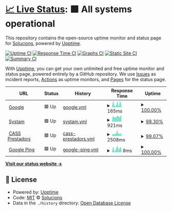 # [📈 Live Status](https://demo.upptime.js.org): <!--live status--> **🟩 All systems operational**

This repository contains the open-source uptime monitor and status page for [Solucions](https://demo.upptime.js.org), powered by [Upptime](https://github.com/upptime/upptime).

[![Uptime CI](https://github.com/Solucions/SystamMonitor/workflows/Uptime%20CI/badge.svg)](https://github.com/Solucions/SystamMonitor/actions?query=workflow%3A%22Uptime+CI%22)
[![Response Time CI](https://github.com/Solucions/SystamMonitor/workflows/Response%20Time%20CI/badge.svg)](https://github.com/Solucions/SystamMonitor/actions?query=workflow%3A%22Response+Time+CI%22)
[![Graphs CI](https://github.com/Solucions/SystamMonitor/workflows/Graphs%20CI/badge.svg)](https://github.com/Solucions/SystamMonitor/actions?query=workflow%3A%22Graphs+CI%22)
[![Static Site CI](https://github.com/Solucions/SystamMonitor/workflows/Static%20Site%20CI/badge.svg)](https://github.com/Solucions/SystamMonitor/actions?query=workflow%3A%22Static+Site+CI%22)
[![Summary CI](https://github.com/Solucions/SystamMonitor/workflows/Summary%20CI/badge.svg)](https://github.com/Solucions/SystamMonitor/actions?query=workflow%3A%22Summary+CI%22)

With [Upptime](https://upptime.js.org), you can get your own unlimited and free uptime monitor and status page, powered entirely by a GitHub repository. We use [Issues](https://github.com/Solucions/SystamMonitor/issues) as incident reports, [Actions](https://github.com/Solucions/SystamMonitor/actions) as uptime monitors, and [Pages](https://demo.upptime.js.org) for the status page.

<!--start: status pages-->
<!-- This summary is generated by Upptime (https://github.com/upptime/upptime) -->
<!-- Do not edit this manually, your changes will be overwritten -->
<!-- prettier-ignore -->
| URL | Status | History | Response Time | Uptime |
| --- | ------ | ------- | ------------- | ------ |
| <img alt="" src="https://icons.duckduckgo.com/ip3/www.google.com.ico" height="13"> [Google](https://www.google.com) | 🟩 Up | [google.yml](https://github.com/SysSolucions/SystamMonitor/commits/HEAD/history/google.yml) | <details><summary><img alt="Response time graph" src="./graphs/google/response-time-week.png" height="20"> 165ms</summary><br><a href="https://SysSolucions.github.io/SystamMonitor/history/google"><img alt="Response time 133" src="https://img.shields.io/endpoint?url=https%3A%2F%2Fraw.githubusercontent.com%2FSysSolucions%2FSystamMonitor%2FHEAD%2Fapi%2Fgoogle%2Fresponse-time.json"></a><br><a href="https://SysSolucions.github.io/SystamMonitor/history/google"><img alt="24-hour response time 80" src="https://img.shields.io/endpoint?url=https%3A%2F%2Fraw.githubusercontent.com%2FSysSolucions%2FSystamMonitor%2FHEAD%2Fapi%2Fgoogle%2Fresponse-time-day.json"></a><br><a href="https://SysSolucions.github.io/SystamMonitor/history/google"><img alt="7-day response time 165" src="https://img.shields.io/endpoint?url=https%3A%2F%2Fraw.githubusercontent.com%2FSysSolucions%2FSystamMonitor%2FHEAD%2Fapi%2Fgoogle%2Fresponse-time-week.json"></a><br><a href="https://SysSolucions.github.io/SystamMonitor/history/google"><img alt="30-day response time 133" src="https://img.shields.io/endpoint?url=https%3A%2F%2Fraw.githubusercontent.com%2FSysSolucions%2FSystamMonitor%2FHEAD%2Fapi%2Fgoogle%2Fresponse-time-month.json"></a><br><a href="https://SysSolucions.github.io/SystamMonitor/history/google"><img alt="1-year response time 133" src="https://img.shields.io/endpoint?url=https%3A%2F%2Fraw.githubusercontent.com%2FSysSolucions%2FSystamMonitor%2FHEAD%2Fapi%2Fgoogle%2Fresponse-time-year.json"></a></details> | <details><summary><a href="https://SysSolucions.github.io/SystamMonitor/history/google">100.00%</a></summary><a href="https://SysSolucions.github.io/SystamMonitor/history/google"><img alt="All-time uptime 100.00%" src="https://img.shields.io/endpoint?url=https%3A%2F%2Fraw.githubusercontent.com%2FSysSolucions%2FSystamMonitor%2FHEAD%2Fapi%2Fgoogle%2Fuptime.json"></a><br><a href="https://SysSolucions.github.io/SystamMonitor/history/google"><img alt="24-hour uptime 100.00%" src="https://img.shields.io/endpoint?url=https%3A%2F%2Fraw.githubusercontent.com%2FSysSolucions%2FSystamMonitor%2FHEAD%2Fapi%2Fgoogle%2Fuptime-day.json"></a><br><a href="https://SysSolucions.github.io/SystamMonitor/history/google"><img alt="7-day uptime 100.00%" src="https://img.shields.io/endpoint?url=https%3A%2F%2Fraw.githubusercontent.com%2FSysSolucions%2FSystamMonitor%2FHEAD%2Fapi%2Fgoogle%2Fuptime-week.json"></a><br><a href="https://SysSolucions.github.io/SystamMonitor/history/google"><img alt="30-day uptime 100.00%" src="https://img.shields.io/endpoint?url=https%3A%2F%2Fraw.githubusercontent.com%2FSysSolucions%2FSystamMonitor%2FHEAD%2Fapi%2Fgoogle%2Fuptime-month.json"></a><br><a href="https://SysSolucions.github.io/SystamMonitor/history/google"><img alt="1-year uptime 100.00%" src="https://img.shields.io/endpoint?url=https%3A%2F%2Fraw.githubusercontent.com%2FSysSolucions%2FSystamMonitor%2FHEAD%2Fapi%2Fgoogle%2Fuptime-year.json"></a></details>
| <img alt="" src="https://icons.duckduckgo.com/ip3/cloud.systam.tech.ico" height="13"> [Systam](https://cloud.systam.tech) | 🟩 Up | [systam.yml](https://github.com/SysSolucions/SystamMonitor/commits/HEAD/history/systam.yml) | <details><summary><img alt="Response time graph" src="./graphs/systam/response-time-week.png" height="20"> 921ms</summary><br><a href="https://SysSolucions.github.io/SystamMonitor/history/systam"><img alt="Response time 909" src="https://img.shields.io/endpoint?url=https%3A%2F%2Fraw.githubusercontent.com%2FSysSolucions%2FSystamMonitor%2FHEAD%2Fapi%2Fsystam%2Fresponse-time.json"></a><br><a href="https://SysSolucions.github.io/SystamMonitor/history/systam"><img alt="24-hour response time 828" src="https://img.shields.io/endpoint?url=https%3A%2F%2Fraw.githubusercontent.com%2FSysSolucions%2FSystamMonitor%2FHEAD%2Fapi%2Fsystam%2Fresponse-time-day.json"></a><br><a href="https://SysSolucions.github.io/SystamMonitor/history/systam"><img alt="7-day response time 921" src="https://img.shields.io/endpoint?url=https%3A%2F%2Fraw.githubusercontent.com%2FSysSolucions%2FSystamMonitor%2FHEAD%2Fapi%2Fsystam%2Fresponse-time-week.json"></a><br><a href="https://SysSolucions.github.io/SystamMonitor/history/systam"><img alt="30-day response time 909" src="https://img.shields.io/endpoint?url=https%3A%2F%2Fraw.githubusercontent.com%2FSysSolucions%2FSystamMonitor%2FHEAD%2Fapi%2Fsystam%2Fresponse-time-month.json"></a><br><a href="https://SysSolucions.github.io/SystamMonitor/history/systam"><img alt="1-year response time 909" src="https://img.shields.io/endpoint?url=https%3A%2F%2Fraw.githubusercontent.com%2FSysSolucions%2FSystamMonitor%2FHEAD%2Fapi%2Fsystam%2Fresponse-time-year.json"></a></details> | <details><summary><a href="https://SysSolucions.github.io/SystamMonitor/history/systam">98.30%</a></summary><a href="https://SysSolucions.github.io/SystamMonitor/history/systam"><img alt="All-time uptime 99.14%" src="https://img.shields.io/endpoint?url=https%3A%2F%2Fraw.githubusercontent.com%2FSysSolucions%2FSystamMonitor%2FHEAD%2Fapi%2Fsystam%2Fuptime.json"></a><br><a href="https://SysSolucions.github.io/SystamMonitor/history/systam"><img alt="24-hour uptime 100.00%" src="https://img.shields.io/endpoint?url=https%3A%2F%2Fraw.githubusercontent.com%2FSysSolucions%2FSystamMonitor%2FHEAD%2Fapi%2Fsystam%2Fuptime-day.json"></a><br><a href="https://SysSolucions.github.io/SystamMonitor/history/systam"><img alt="7-day uptime 98.30%" src="https://img.shields.io/endpoint?url=https%3A%2F%2Fraw.githubusercontent.com%2FSysSolucions%2FSystamMonitor%2FHEAD%2Fapi%2Fsystam%2Fuptime-week.json"></a><br><a href="https://SysSolucions.github.io/SystamMonitor/history/systam"><img alt="30-day uptime 99.14%" src="https://img.shields.io/endpoint?url=https%3A%2F%2Fraw.githubusercontent.com%2FSysSolucions%2FSystamMonitor%2FHEAD%2Fapi%2Fsystam%2Fuptime-month.json"></a><br><a href="https://SysSolucions.github.io/SystamMonitor/history/systam"><img alt="1-year uptime 99.14%" src="https://img.shields.io/endpoint?url=https%3A%2F%2Fraw.githubusercontent.com%2FSysSolucions%2FSystamMonitor%2FHEAD%2Fapi%2Fsystam%2Fuptime-year.json"></a></details>
| <img alt="" src="https://icons.duckduckgo.com/ip3/online.cass.ad.ico" height="13"> [CASS Prestadors](https://online.cass.ad) | 🟩 Up | [cass-prestadors.yml](https://github.com/SysSolucions/SystamMonitor/commits/HEAD/history/cass-prestadors.yml) | <details><summary><img alt="Response time graph" src="./graphs/cass-prestadors/response-time-week.png" height="20"> 2508ms</summary><br><a href="https://SysSolucions.github.io/SystamMonitor/history/cass-prestadors"><img alt="Response time 2106" src="https://img.shields.io/endpoint?url=https%3A%2F%2Fraw.githubusercontent.com%2FSysSolucions%2FSystamMonitor%2FHEAD%2Fapi%2Fcass-prestadors%2Fresponse-time.json"></a><br><a href="https://SysSolucions.github.io/SystamMonitor/history/cass-prestadors"><img alt="24-hour response time 1967" src="https://img.shields.io/endpoint?url=https%3A%2F%2Fraw.githubusercontent.com%2FSysSolucions%2FSystamMonitor%2FHEAD%2Fapi%2Fcass-prestadors%2Fresponse-time-day.json"></a><br><a href="https://SysSolucions.github.io/SystamMonitor/history/cass-prestadors"><img alt="7-day response time 2508" src="https://img.shields.io/endpoint?url=https%3A%2F%2Fraw.githubusercontent.com%2FSysSolucions%2FSystamMonitor%2FHEAD%2Fapi%2Fcass-prestadors%2Fresponse-time-week.json"></a><br><a href="https://SysSolucions.github.io/SystamMonitor/history/cass-prestadors"><img alt="30-day response time 2106" src="https://img.shields.io/endpoint?url=https%3A%2F%2Fraw.githubusercontent.com%2FSysSolucions%2FSystamMonitor%2FHEAD%2Fapi%2Fcass-prestadors%2Fresponse-time-month.json"></a><br><a href="https://SysSolucions.github.io/SystamMonitor/history/cass-prestadors"><img alt="1-year response time 2106" src="https://img.shields.io/endpoint?url=https%3A%2F%2Fraw.githubusercontent.com%2FSysSolucions%2FSystamMonitor%2FHEAD%2Fapi%2Fcass-prestadors%2Fresponse-time-year.json"></a></details> | <details><summary><a href="https://SysSolucions.github.io/SystamMonitor/history/cass-prestadors">99.07%</a></summary><a href="https://SysSolucions.github.io/SystamMonitor/history/cass-prestadors"><img alt="All-time uptime 99.53%" src="https://img.shields.io/endpoint?url=https%3A%2F%2Fraw.githubusercontent.com%2FSysSolucions%2FSystamMonitor%2FHEAD%2Fapi%2Fcass-prestadors%2Fuptime.json"></a><br><a href="https://SysSolucions.github.io/SystamMonitor/history/cass-prestadors"><img alt="24-hour uptime 100.00%" src="https://img.shields.io/endpoint?url=https%3A%2F%2Fraw.githubusercontent.com%2FSysSolucions%2FSystamMonitor%2FHEAD%2Fapi%2Fcass-prestadors%2Fuptime-day.json"></a><br><a href="https://SysSolucions.github.io/SystamMonitor/history/cass-prestadors"><img alt="7-day uptime 99.07%" src="https://img.shields.io/endpoint?url=https%3A%2F%2Fraw.githubusercontent.com%2FSysSolucions%2FSystamMonitor%2FHEAD%2Fapi%2Fcass-prestadors%2Fuptime-week.json"></a><br><a href="https://SysSolucions.github.io/SystamMonitor/history/cass-prestadors"><img alt="30-day uptime 99.53%" src="https://img.shields.io/endpoint?url=https%3A%2F%2Fraw.githubusercontent.com%2FSysSolucions%2FSystamMonitor%2FHEAD%2Fapi%2Fcass-prestadors%2Fuptime-month.json"></a><br><a href="https://SysSolucions.github.io/SystamMonitor/history/cass-prestadors"><img alt="1-year uptime 99.53%" src="https://img.shields.io/endpoint?url=https%3A%2F%2Fraw.githubusercontent.com%2FSysSolucions%2FSystamMonitor%2FHEAD%2Fapi%2Fcass-prestadors%2Fuptime-year.json"></a></details>
| <img alt="" src="https://icons.duckduckgo.com/ip3/null.ico" height="13"> [Google Ping](8.8.8.8) | 🟩 Up | [google-ping.yml](https://github.com/SysSolucions/SystamMonitor/commits/HEAD/history/google-ping.yml) | <details><summary><img alt="Response time graph" src="./graphs/google-ping/response-time-week.png" height="20"> 8ms</summary><br><a href="https://SysSolucions.github.io/SystamMonitor/history/google-ping"><img alt="Response time 7" src="https://img.shields.io/endpoint?url=https%3A%2F%2Fraw.githubusercontent.com%2FSysSolucions%2FSystamMonitor%2FHEAD%2Fapi%2Fgoogle-ping%2Fresponse-time.json"></a><br><a href="https://SysSolucions.github.io/SystamMonitor/history/google-ping"><img alt="24-hour response time 6" src="https://img.shields.io/endpoint?url=https%3A%2F%2Fraw.githubusercontent.com%2FSysSolucions%2FSystamMonitor%2FHEAD%2Fapi%2Fgoogle-ping%2Fresponse-time-day.json"></a><br><a href="https://SysSolucions.github.io/SystamMonitor/history/google-ping"><img alt="7-day response time 8" src="https://img.shields.io/endpoint?url=https%3A%2F%2Fraw.githubusercontent.com%2FSysSolucions%2FSystamMonitor%2FHEAD%2Fapi%2Fgoogle-ping%2Fresponse-time-week.json"></a><br><a href="https://SysSolucions.github.io/SystamMonitor/history/google-ping"><img alt="30-day response time 7" src="https://img.shields.io/endpoint?url=https%3A%2F%2Fraw.githubusercontent.com%2FSysSolucions%2FSystamMonitor%2FHEAD%2Fapi%2Fgoogle-ping%2Fresponse-time-month.json"></a><br><a href="https://SysSolucions.github.io/SystamMonitor/history/google-ping"><img alt="1-year response time 7" src="https://img.shields.io/endpoint?url=https%3A%2F%2Fraw.githubusercontent.com%2FSysSolucions%2FSystamMonitor%2FHEAD%2Fapi%2Fgoogle-ping%2Fresponse-time-year.json"></a></details> | <details><summary><a href="https://SysSolucions.github.io/SystamMonitor/history/google-ping">100.00%</a></summary><a href="https://SysSolucions.github.io/SystamMonitor/history/google-ping"><img alt="All-time uptime 100.00%" src="https://img.shields.io/endpoint?url=https%3A%2F%2Fraw.githubusercontent.com%2FSysSolucions%2FSystamMonitor%2FHEAD%2Fapi%2Fgoogle-ping%2Fuptime.json"></a><br><a href="https://SysSolucions.github.io/SystamMonitor/history/google-ping"><img alt="24-hour uptime 100.00%" src="https://img.shields.io/endpoint?url=https%3A%2F%2Fraw.githubusercontent.com%2FSysSolucions%2FSystamMonitor%2FHEAD%2Fapi%2Fgoogle-ping%2Fuptime-day.json"></a><br><a href="https://SysSolucions.github.io/SystamMonitor/history/google-ping"><img alt="7-day uptime 100.00%" src="https://img.shields.io/endpoint?url=https%3A%2F%2Fraw.githubusercontent.com%2FSysSolucions%2FSystamMonitor%2FHEAD%2Fapi%2Fgoogle-ping%2Fuptime-week.json"></a><br><a href="https://SysSolucions.github.io/SystamMonitor/history/google-ping"><img alt="30-day uptime 100.00%" src="https://img.shields.io/endpoint?url=https%3A%2F%2Fraw.githubusercontent.com%2FSysSolucions%2FSystamMonitor%2FHEAD%2Fapi%2Fgoogle-ping%2Fuptime-month.json"></a><br><a href="https://SysSolucions.github.io/SystamMonitor/history/google-ping"><img alt="1-year uptime 100.00%" src="https://img.shields.io/endpoint?url=https%3A%2F%2Fraw.githubusercontent.com%2FSysSolucions%2FSystamMonitor%2FHEAD%2Fapi%2Fgoogle-ping%2Fuptime-year.json"></a></details>

<!--end: status pages-->

[**Visit our status website →**](https://demo.upptime.js.org)

## 📄 License

- Powered by: [Upptime](https://github.com/upptime/upptime)
- Code: [MIT](./LICENSE) © [Solucions](https://demo.upptime.js.org)
- Data in the `./history` directory: [Open Database License](https://opendatacommons.org/licenses/odbl/1-0/)
